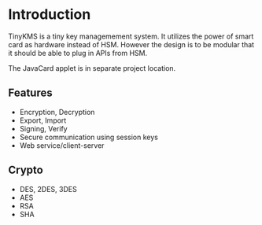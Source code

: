 Introduction
========

TinyKMS is a tiny key managemement system. It utilizes the power of smart card as hardware instead of HSM. However the design is to be modular that it should be able to plug in APIs from HSM.

The JavaCard applet is in separate project location.

Features
--------
- Encryption, Decryption
- Export, Import
- Signing, Verify
- Secure communication using session keys
- Web service/client-server

Crypto
--------
- DES, 2DES, 3DES
- AES
- RSA
- SHA